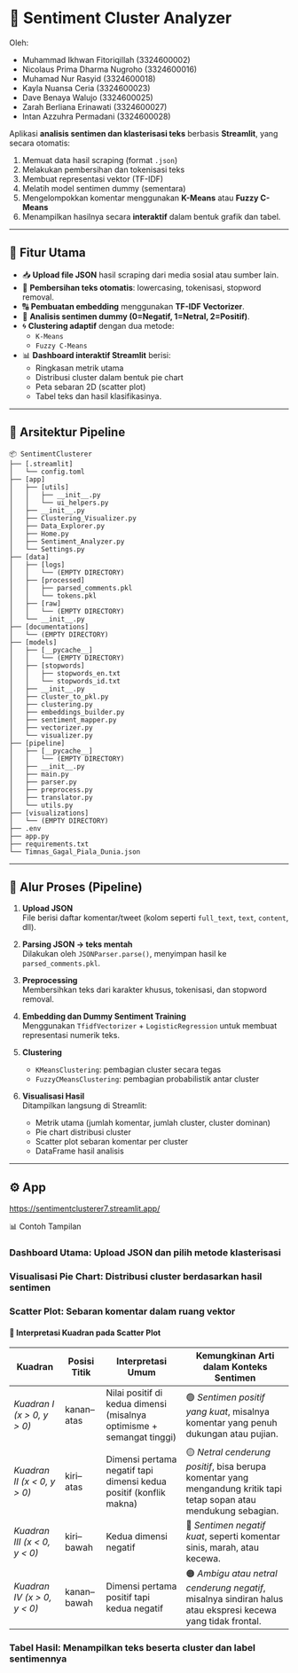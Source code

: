 # 🧠 Sentiment Cluster Analyzer

Oleh:

- Muhammad Ikhwan Fitoriqillah (3324600002)
- Nicolaus Prima Dharma Nugroho (3324600016)
- Muhamad Nur Rasyid (3324600018)
- Kayla Nuansa Ceria (3324600023)
- Dave Benaya Walujo (3324600025)
- Zarah Berliana Erinawati (3324600027)
- Intan Azzuhra Permadani (3324600028)

Aplikasi **analisis sentimen dan klasterisasi teks** berbasis **Streamlit**, yang secara otomatis:
1. Memuat data hasil scraping (format `.json`)
2. Melakukan pembersihan dan tokenisasi teks
3. Membuat representasi vektor (TF-IDF)
4. Melatih model sentimen dummy (sementara)
5. Mengelompokkan komentar menggunakan **K-Means** atau **Fuzzy C-Means**
6. Menampilkan hasilnya secara **interaktif** dalam bentuk grafik dan tabel.

---

## 🚀 Fitur Utama

- 📥 **Upload file JSON** hasil scraping dari media sosial atau sumber lain.  
- 🧹 **Pembersihan teks otomatis**: lowercasing, tokenisasi, stopword removal.  
- 🔠 **Pembuatan embedding** menggunakan **TF-IDF Vectorizer**.  
- 🤖 **Analisis sentimen dummy (0=Negatif, 1=Netral, 2=Positif)**.  
- 🌀 **Clustering adaptif** dengan dua metode:
  - `K-Means`
  - `Fuzzy C-Means`
- 📊 **Dashboard interaktif Streamlit** berisi:
  - Ringkasan metrik utama
  - Distribusi cluster dalam bentuk pie chart
  - Peta sebaran 2D (scatter plot)
  - Tabel teks dan hasil klasifikasinya.

---

## 🧩 Arsitektur Pipeline
```
📦 SentimentClusterer
├── [.streamlit]
│   └── config.toml
├── [app]
│   ├── [utils]
│   │   ├── __init__.py
│   │   └── ui_helpers.py
│   ├── __init__.py
│   ├── Clustering_Visualizer.py
│   ├── Data_Explorer.py
│   ├── Home.py
│   ├── Sentiment_Analyzer.py
│   └── Settings.py
├── [data]
│   ├── [logs]
│   │   └── (EMPTY DIRECTORY)
│   ├── [processed]
│   │   ├── parsed_comments.pkl
│   │   └── tokens.pkl
│   ├── [raw]
│   │   └── (EMPTY DIRECTORY)
│   └── __init__.py
├── [documentations]
│   └── (EMPTY DIRECTORY)
├── [models]
│   ├── [__pycache__]
│   │   └── (EMPTY DIRECTORY)
│   ├── [stopwords]
│   │   ├── stopwords_en.txt
│   │   └── stopwords_id.txt
│   ├── __init__.py
│   ├── cluster_to_pkl.py
│   ├── clustering.py
│   ├── embeddings_builder.py
│   ├── sentiment_mapper.py
│   ├── vectorizer.py
│   └── visualizer.py
├── [pipeline]
│   ├── [__pycache__]
│   │   └── (EMPTY DIRECTORY)
│   ├── __init__.py
│   ├── main.py
│   ├── parser.py
│   ├── preprocess.py
│   ├── translator.py
│   └── utils.py
├── [visualizations]
│   └── (EMPTY DIRECTORY)
├── .env
├── app.py
├── requirements.txt
└── Timnas_Gagal_Piala_Dunia.json
```

---

## 🧠 Alur Proses (Pipeline)

1. **Upload JSON**  
   File berisi daftar komentar/tweet (kolom seperti `full_text`, `text`, `content`, dll).

2. **Parsing JSON → teks mentah**  
   Dilakukan oleh `JSONParser.parse()`, menyimpan hasil ke `parsed_comments.pkl`.

3. **Preprocessing**  
   Membersihkan teks dari karakter khusus, tokenisasi, dan stopword removal.

4. **Embedding dan Dummy Sentiment Training**  
   Menggunakan `TfidfVectorizer` + `LogisticRegression` untuk membuat representasi numerik teks.

5. **Clustering**  
   - `KMeansClustering`: pembagian cluster secara tegas  
   - `FuzzyCMeansClustering`: pembagian probabilistik antar cluster

6. **Visualisasi Hasil**  
   Ditampilkan langsung di Streamlit:
   - Metrik utama (jumlah komentar, jumlah cluster, cluster dominan)
   - Pie chart distribusi cluster
   - Scatter plot sebaran komentar per cluster
   - DataFrame hasil analisis

---

## ⚙️ App
https://sentimentclusterer7.streamlit.app/

📊 Contoh Tampilan
### Dashboard Utama: Upload JSON dan pilih metode klasterisasi

### Visualisasi Pie Chart: Distribusi cluster berdasarkan hasil sentimen

### Scatter Plot: Sebaran komentar dalam ruang vektor
#### 🧭 Interpretasi Kuadran pada Scatter Plot

| Kuadran                        | Posisi Titik | Interpretasi Umum                                                     | Kemungkinan Arti dalam Konteks Sentimen                                                                                |
| ------------------------------ | ------------ | --------------------------------------------------------------------- | ---------------------------------------------------------------------------------------------------------------------- |
| *Kuadran I (x > 0, y > 0)*   | kanan–atas   | Nilai positif di kedua dimensi (misalnya optimisme + semangat tinggi) | 🟢 *Sentimen positif yang kuat*, misalnya komentar yang penuh dukungan atau pujian.                                  |
| *Kuadran II (x < 0, y > 0)*  | kiri–atas    | Dimensi pertama negatif tapi dimensi kedua positif (konflik makna)    | 🟡 *Netral cenderung positif*, bisa berupa komentar yang mengandung kritik tapi tetap sopan atau mendukung sebagian. |
| *Kuadran III (x < 0, y < 0)* | kiri–bawah   | Kedua dimensi negatif                                                 | 🔴 *Sentimen negatif kuat*, seperti komentar sinis, marah, atau kecewa.                                              |
| *Kuadran IV (x > 0, y < 0)*  | kanan–bawah  | Dimensi pertama positif tapi kedua negatif                            | 🟠 *Ambigu atau netral cenderung negatif*, misalnya sindiran halus atau ekspresi kecewa yang tidak frontal.          |


### Tabel Hasil: Menampilkan teks beserta cluster dan label sentimennya

